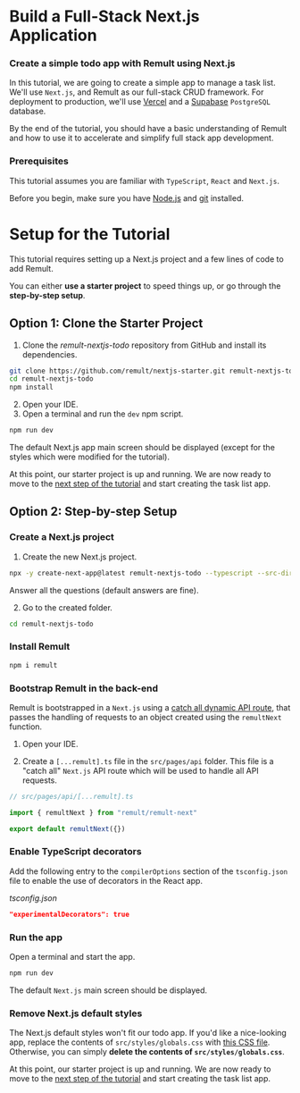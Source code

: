 # Build a Full-Stack Next.js Application

### Create a simple todo app with Remult using Next.js

In this tutorial, we are going to create a simple app to manage a task list. We'll use `Next.js`, and Remult as our full-stack CRUD framework. For deployment to production, we'll use [Vercel](https://vercel.com/) and a [Supabase](https://supabase.com/) `PostgreSQL` database.

By the end of the tutorial, you should have a basic understanding of Remult and how to use it to accelerate and simplify full stack app development.

### Prerequisites

This tutorial assumes you are familiar with `TypeScript`, `React` and `Next.js`.

Before you begin, make sure you have [Node.js](https://nodejs.org) and [git](https://git-scm.com/) installed. <!-- consider specifying Node minimum version with npm -->

# Setup for the Tutorial

This tutorial requires setting up a Next.js project and a few lines of code to add Remult.

You can either **use a starter project** to speed things up, or go through the **step-by-step setup**.

## Option 1: Clone the Starter Project

1. Clone the _remult-nextjs-todo_ repository from GitHub and install its dependencies.



```sh
git clone https://github.com/remult/nextjs-starter.git remult-nextjs-todo
cd remult-nextjs-todo
npm install
```

2. Open your IDE.
3. Open a terminal and run the `dev` npm script.

```sh
npm run dev
```

The default Next.js app main screen should be displayed (except for the styles which were modified for the tutorial).

At this point, our starter project is up and running. We are now ready to move to the [next step of the tutorial](./entities.md) and start creating the task list app.

## Option 2: Step-by-step Setup

### Create a Next.js project

1. Create the new Next.js project.

```sh
npx -y create-next-app@latest remult-nextjs-todo --typescript --src-dir
```
Answer all the questions (default answers are fine). 

2. Go to the created folder.

```sh
cd remult-nextjs-todo
```

### Install Remult

```sh
npm i remult
```

### Bootstrap Remult in the back-end

Remult is bootstrapped in a `Next.js` using a [catch all dynamic API route](https://nextjs.org/docs/api-routes/dynamic-api-routes#optional-catch-all-api-routes), that passes the handling of requests to an object created using the `remultNext` function.

1. Open your IDE.

2. Create a `[...remult].ts` file in the `src/pages/api` folder. This file is a "catch all" `Next.js` API route which will be used to handle all API requests.

```ts
// src/pages/api/[...remult].ts

import { remultNext } from "remult/remult-next"

export default remultNext({})
```

### Enable TypeScript decorators

Add the following entry to the `compilerOptions` section of the `tsconfig.json` file to enable the use of decorators in the React app.

_tsconfig.json_

```json
"experimentalDecorators": true
```

### Run the app

Open a terminal and start the app.

```sh
npm run dev
```

The default `Next.js` main screen should be displayed.

### Remove Next.js default styles

The Next.js default styles won't fit our todo app. If you'd like a nice-looking app, replace the contents of `src/styles/globals.css` with [this CSS file](https://raw.githubusercontent.com/remult/nextjs-starter/new-tutorial-18/src/styles/globals.css). Otherwise, you can simply **delete the contents of `src/styles/globals.css`**.

At this point, our starter project is up and running. We are now ready to move to the [next step of the tutorial](./entities.md) and start creating the task list app.
